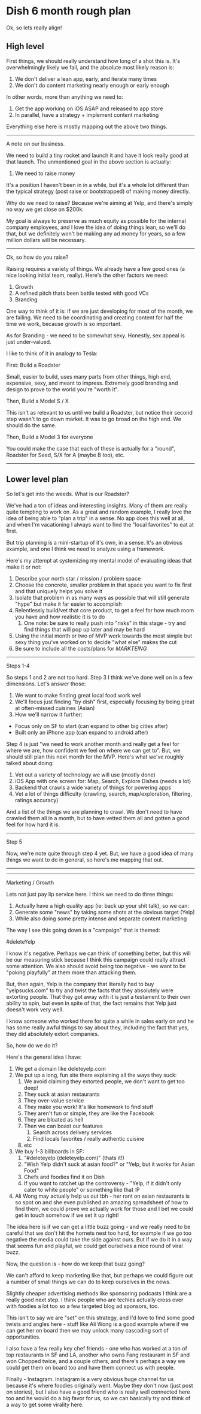 # Dish 6 month rough plan

Ok, so lets really align!

## High level

First things, we should really understand how long of a shot this is. It's overwhelmingly likely we fail, and the absolute most likely reason is:

1. We don't deliver a lean app, early, and iterate many times
2. We don't do content marketing nearly enough or early enough

In other words, more than anything we need to:

1. Get the app working on iOS ASAP and released to app store
2. In parallel, have a strategy + implement content marketing

Everything else here is mostly mapping out the above two things.

---

A note on our business.

We need to build a tiny rocket and launch it and have it look really good at that launch. The unmentioned goal in the above section is actually:

1. We need to raise money

It's a position I haven't been in in a while, but it's a whole lot different than the typical strategy (post raise or bootstrapped) of making money directly.

Why do we need to raise? Because we're aiming at Yelp, and there's simply no way we get close on $200k.

My goal is always to preserve as much equity as possible for the internal company employees, and I love the idea of doing things lean, so we'll do that, but we definitely won't be making any ad money for years, so a few million dollars will be necessary.

---

Ok, so how do you raise?

Raising requires a variety of things. We already have a few good ones (a nice looking initial team, really). Here's the other factors we need:

1. Growth
2. A refined pitch thats been battle tested with good VCs
3. Branding

One way to think of it is: if we are just developing for most of the month, we are failing. We need to be coordinating and creating content for half the time we work, because growth is so important.

As for Branding - we need to be somewhat sexy. Honestly, sex appeal is just under-valued.

I like to think of it in analogy to Tesla:

First: Build a Roadster

Small, easier to build, uses many parts from other things, high end, expensive, sexy, and meant to impress. Extremely good branding and design to prove to the world you're "worth it".

Then, Build a Model S / X

This isn't as relevant to us until we build a Roadster, but notice their second step wasn't to go down market. It was to go broad on the high end. We should do the same.

Then, Build a Model 3 for everyone

You could make the case that each of these is actually for a "round", Roadster for Seed, S/X for A (maybe B too), etc.

---

## Lower level plan

So let's get into the weeds. What is our Roadster?

We've had a ton of ideas and interesting insights. Many of them are really quite tempting to work on. As a great and random example, I really love the idea of being able to "plan a trip" in a sense. No app does this well at all, and when I'm vacationing I always want to find the "local favorites" to eat at first.

But trip planning is a mini-startup of it's own, in a sense. It's an obvious example, and one I think we need to analyze using a framework.

Here's my attempt at systemizing my mental model of evaluating ideas that make it or not:

1. Describe your north star / mission / problem space
2. Choose the concrete, smaller problem in that space you want to fix first and that uniquely helps you solve it
3. Isolate that problem in as many ways as possible that will still generate "hype" but make it far easier to accomplish
4. Relentlessly build/vet that core product, to get a feel for how much room you have and how realistic it is to do
   1. One note: be sure to really push into "risks" in this stage - try and find things that will pop up later and may be hard
5. Using the initial month or two of MVP work towards the most simple but sexy thing you've worked on to decide "what else" makes the cut
6. Be sure to include all the costs/plans for *MARKTEING*

---

Steps 1-4

So steps 1 and 2 are not too hard. Step 3 I think we've done well on in a few dimensions. Let's answer those:

1. We want to make finding great local food work well
2. We'll focus just finding "by dish" first, especially focusing by being great at often-missed cuisines (Asian)
3. How we'll narrow it further:
  - Focus only on SF to start (can expand to other big cities after)
  - Built only an iPhone app (can expand to android after)

Step 4 is just "we need to work another month and really get a feel for where we are, how confident we feel on where we can get to". But, we should still plan this next month for the MVP. Here's what we've roughly talked about doing:

1. Vet out a variety of technology we will use (mostly done)
2. iOS App with one screen for: Map, Search, Explore Dishes (needs a lot)
3. Backend that crawls a wide variety of things for powering apps
4. Vet a lot of things difficulty (crawling, search, map/exploration, filtering, ratings accuracy)

And a list of the things we are planning to crawl. We don't need to have crawled them all in a month, but to have vetted them all and gotten a good feel for how hard it is.

---

Step 5

Now, we're note quite through step 4 yet. But, we have a good idea of many things we want to do in general, so here's me mapping that out.



---

---

Marketing / Growth

Lets not just pay lip service here. I think we need to do three things:

1. Actually have a high quality app (ie: back up your shit talk), so we can:
2. Generate some "news" by taking some shots at the obvious target (Yelp)
3. While also doing some pretty intense and separate content marketing

The way I see this going down is a "campaign" that is themed:

#deleteYelp

I know it's negative. Perhaps we can think of something better, but this will be our measuring stick because I think this campaign could really attract some attention. We also should avoid being too negative - we want to be "poking playfully" at them more than attacking them.

But, then again, Yelp is the company that literally had to buy "yelpsucks.com" to try and twist the facts that they absolutely were extorting people. That they got away with it is just a testament to their own ability to spin, but even in spite of that, the fact remains that Yelp just doesn't work very well.

I know someone who worked there for quite a while in sales early on and he has some really awful things to say about they, including the fact that yes, they did absolutely extort companies.

So, how do we do it?

Here's the general idea I have:

1. We get a domain like deleteyelp.com
2. We put up a long, fun site there explaining all the ways they suck:
   1. We avoid claiming they extorted people, we don't want to get too deep!
   2. They suck at asian restaurants
   3. They over-value service
   4. They make you work! It's like homework to find stuff
   5. They aren't fun or simple, they are like the Facebook
   6. They are bloated as hell
   7. Then we can boast our features
      1. Search across delivery services
      2. Find locals favorites / really authentic cuisine
   8. etc
3. We buy 1-3 billboards in SF:
   1. "#deleteyelp (deleteyelp.com)" (thats it!)
   2. "Wish Yelp didn't suck at asian food?" or "Yelp, but it works for Asian Food"
   3. Chefs and foodies find it on Dish
   4. If you want to ratchet up the controversy - "Yelp, if it didn't only cater to white people" or something like that :P
4. Ali Wong may actually help us out tbh - her rant on asian restaurants is so spot on and she even published an amazing spreadsheet of how to find them, we could prove we actually work for those and I bet we could get in touch somehow if we set it up right!

The idea here is if we can get a little buzz going - and we really need to be careful that we don't hit the hornets nest too hard, for example if we go too negative the media could take the side against ours. But if we do it in a way that seems fun and playful, we could get ourselves a nice round of viral buzz.

Now, the question is - how do we keep that buzz going?

We can't afford to keep marketing like that, but perhaps we could figure out a number of small things we can do to keep ourselves in the news.

Slightly cheaper advertising methods like sponsoring podcasts I think are a really good next step. I think people who are techies actually cross over with foodies a lot too so a few targeted blog ad sponsors, too.

This isn't to say we are "set" on this strategy, and I'd love to find some good twists and angles here - stuff like Ali Wong is a good example where if we can get her on board then we may unlock many cascading sort of opportunities.

I also have a few really key chef friends - one who has worked at a ton of top restaurants in SF and LA, another who owns Fang restaurant in SF and won Chopped twice, and a couple others, and there's perhaps a way we could get them on board too and have them connect us with people.

Finally - Instagram. Instagram is a very obvious huge channel for us because it's where foodies originally went. Maybe they don't now (just post on stories), but I also have a good friend who is really well connected here too and he would do a big favor for us, so we can basically try and think of a way to get some virality here.



